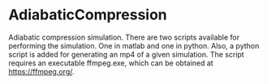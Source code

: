 # AdiabaticCompression
Adiabatic compression simulation. There are two scripts available for performing the simulation. One in matlab and one in python. Also, a python script is added for generating an mp4 of a given simulation. The script requires an executable ffmpeg.exe, which can be obtained at https://ffmpeg.org/.
